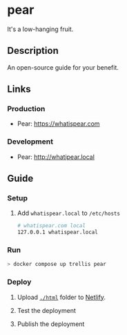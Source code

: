 # pear
It's a low-hanging fruit.

## Description

An open-source guide for your benefit.

## Links

### Production

* Pear: https://whatispear.com

### Development

* Pear: http://whatipear.local

## Guide

### Setup

1. Add `whatispear.local` to `/etc/hosts`

    ```bash
    # whatispear.com local
    127.0.0.1 whatispear.local
    ```

### Run

```bash
> docker compose up trellis pear
```

### Deploy

1. Upload [`./html`](https://github.com/whatis277/harvest/tree/main/pear/html) folder to [Netlify](https://app.netlify.com/sites/harvest-pear/deploys).

2. Test the deployment

3. Publish the deployment
